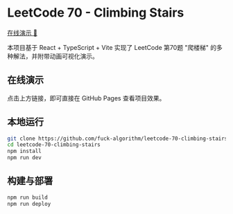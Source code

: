 # LeetCode 70 - Climbing Stairs

[在线演示 🔗](https://fuck-algorithm.github.io/leetcode-70-climbing-stairs/)

本项目基于 React + TypeScript + Vite 实现了 LeetCode 第70题 "爬楼梯" 的多种解法，并附带动画可视化演示。

## 在线演示

点击上方链接，即可直接在 GitHub Pages 查看项目效果。

## 本地运行

```bash
git clone https://github.com/fuck-algorithm/leetcode-70-climbing-stairs.git
cd leetcode-70-climbing-stairs
npm install
npm run dev
```

## 构建与部署

```bash
npm run build
npm run deploy
```

